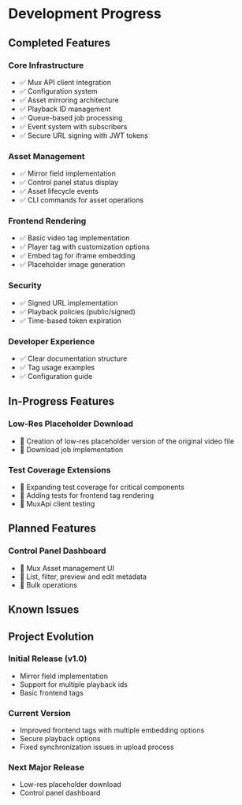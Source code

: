 # Development Progress

## Completed Features

### Core Infrastructure

- ✅ Mux API client integration
- ✅ Configuration system
- ✅ Asset mirroring architecture
- ✅ Playback ID management
- ✅ Queue-based job processing
- ✅ Event system with subscribers
- ✅ Secure URL signing with JWT tokens

### Asset Management

- ✅ Mirror field implementation
- ✅ Control panel status display
- ✅ Asset lifecycle events
- ✅ CLI commands for asset operations

### Frontend Rendering

- ✅ Basic video tag implementation
- ✅ Player tag with customization options
- ✅ Embed tag for iframe embedding
- ✅ Placeholder image generation

### Security

- ✅ Signed URL implementation
- ✅ Playback policies (public/signed)
- ✅ Time-based token expiration

### Developer Experience

- ✅ Clear documentation structure
- ✅ Tag usage examples
- ✅ Configuration guide

## In-Progress Features

### Low-Res Placeholder Download

- 🔄 Creation of low-res placeholder version of the original video file
- 🔄 Download job implementation
### Test Coverage Extensions

- 🔄 Expanding test coverage for critical components
- 🔄 Adding tests for frontend tag rendering
- 🔄 MuxApi client testing

## Planned Features

### Control Panel Dashboard

- 📝 Mux Asset management UI
- 📝 List, filter, preview and edit metadata
- 📝 Bulk operations

## Known Issues

## Project Evolution

### Initial Release (v1.0)

- Mirror field implementation
- Support for multiple playback ids
- Basic frontend tags

### Current Version

- Improved frontend tags with multiple embedding options
- Secure playback options
- Fixed synchronization issues in upload process

### Next Major Release

- Low-res placeholder download
- Control panel dashboard
